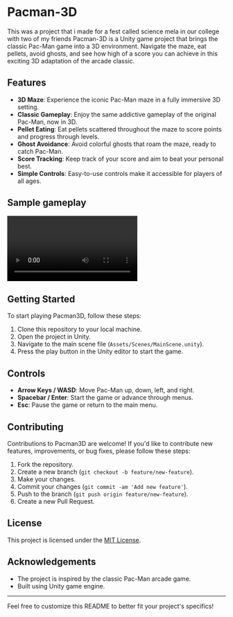 # Pacman-3D
This was a project that i made for a fest called science mela in our college with two of my friends
Pacman-3D is a Unity game project that brings the classic Pac-Man game into a 3D environment. Navigate the maze, eat pellets, avoid ghosts, and see how high of a score you can achieve in this exciting 3D adaptation of the arcade classic.

## Features

- **3D Maze**: Experience the iconic Pac-Man maze in a fully immersive 3D setting.
- **Classic Gameplay**: Enjoy the same addictive gameplay of the original Pac-Man, now in 3D.
- **Pellet Eating**: Eat pellets scattered throughout the maze to score points and progress through levels.
- **Ghost Avoidance**: Avoid colorful ghosts that roam the maze, ready to catch Pac-Man.
- **Score Tracking**: Keep track of your score and aim to beat your personal best.
- **Simple Controls**: Easy-to-use controls make it accessible for players of all ages.

## Sample gameplay

![Gameplay Preview](https://github.com/ManojMaurya207/PACMAN-3D-sci_mela/blob/main/video.mp4)

## Getting Started

To start playing Pacman3D, follow these steps:

1. Clone this repository to your local machine.
2. Open the project in Unity.
3. Navigate to the main scene file (`Assets/Scenes/MainScene.unity`).
4. Press the play button in the Unity editor to start the game.

## Controls

- **Arrow Keys / WASD**: Move Pac-Man up, down, left, and right.
- **Spacebar / Enter**: Start the game or advance through menus.
- **Esc**: Pause the game or return to the main menu.

## Contributing

Contributions to Pacman3D are welcome! If you'd like to contribute new features, improvements, or bug fixes, please follow these steps:

1. Fork the repository.
2. Create a new branch (`git checkout -b feature/new-feature`).
3. Make your changes.
4. Commit your changes (`git commit -am 'Add new feature'`).
5. Push to the branch (`git push origin feature/new-feature`).
6. Create a new Pull Request.

## License

This project is licensed under the [MIT License](LICENSE).

## Acknowledgements

- The project is inspired by the classic Pac-Man arcade game.
- Built using Unity game engine.

---

Feel free to customize this README to better fit your project's specifics!
